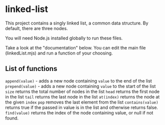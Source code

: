 # linked-list

This project contains a singly linked list, a common data structure. By default, there are three nodes.

You will need Node.js installed globally to run these files.

Take a look at the "documentation" below. You can edit the main file (linkedList.mjs) and run a function of your choosing.

## List of functions

```append(value)``` - adds a new node containing ```value``` to the end of the list
```prepend(value)``` - adds a new node containing ```value``` to the start of the list
```size``` returns the total number of nodes in the list
```head``` returns the first node in the list
```tail``` returns the last node in the list
```at(index)``` returns the node at the given ```index```
```pop``` removes the last element from the list
```contains(value)``` returns true if the passed in value is in the list and otherwise returns false.
```find(value)``` returns the index of the node containing value, or null if not found.